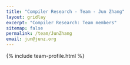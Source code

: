 ```yaml
---
title: "Compiler Research - Team - Jun Zhang"
layout: gridlay
excerpt: "Compiler Research: Team members"
sitemap: false
permalink: /team/JunZhang
email: jun@junz.org
---
```


{% include team-profile.html %}
